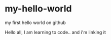 # my-hello-world
my first hello world on github

Hello all, I am learning to code.. and i'm linking it
